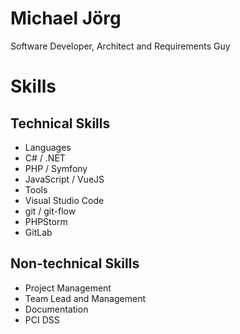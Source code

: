 # Michael Jörg

Software Developer, Architect and Requirements Guy

# Skills

## Technical Skills

* Languages
 * C# / .NET
 * PHP / Symfony
 * JavaScript / VueJS
* Tools
 * Visual Studio Code
 * git / git-flow
 * PHPStorm
 * GitLab

## Non-technical Skills

* Project Management
* Team Lead and Management
* Documentation
* PCI DSS